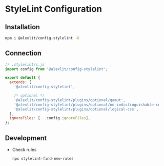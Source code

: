 # StyleLint Configuration

## Installation

```sh
npm i @alexlit/config-stylelint -D
```

## Connection

```js
// .stylelintrc.js
import config from '@alexlit/config-stylelint';

export default {
  extends: [
    '@alexlit/config-stylelint',

    /* optional */
    '@alexlit/config-stylelint/plugins/optional/gamut',
    '@alexlit/config-stylelint/plugins/optional/no-indistinguishable-colors',
    '@alexlit/config-stylelint/plugins/optional/logical-css',
  ],
  ignoreFiles: [...config.ignoreFiles],
};
```

## Development

- Check rules

  ```sh
  npx stylelint-find-new-rules
  ```

